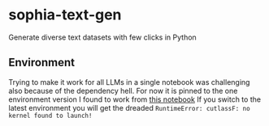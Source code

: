 # sophia-text-gen
Generate diverse text datasets with few clicks in Python


## Environment
Trying to make it work for all LLMs in a single notebook was challenging also because of the dependency hell. For now it is pinned to the one environment version I found to work from [this notebook](https://www.kaggle.com/code/paultimothymooney/how-to-use-mistral-from-kaggle-models) 
If you switch to the latest environment you will get the dreaded
`RuntimeError: cutlassF: no kernel found to launch!`
